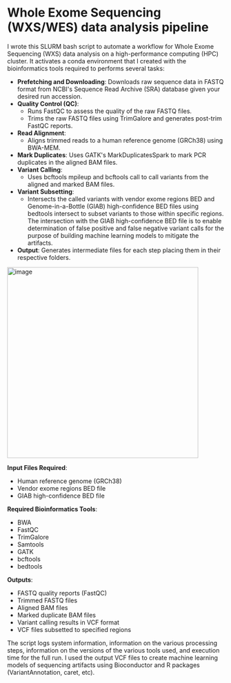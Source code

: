 # Whole Exome Sequencing (WXS/WES) data analysis pipeline

I wrote this SLURM bash script to automate a workflow for Whole Exome Sequencing (WXS) data analysis on a high-performance computing (HPC) cluster. It activates a conda environment that I created with the bioinformatics tools required to performs several tasks:

- **Prefetching and Downloading**: Downloads raw sequence data in FASTQ format from NCBI's Sequence Read Archive (SRA) database given your desired run accession.
- **Quality Control (QC)**:
  - Runs FastQC to assess the quality of the raw FASTQ files.
  - Trims the raw FASTQ files using TrimGalore and generates post-trim FastQC reports.
- **Read Alignment**:
  - Aligns trimmed reads to a human reference genome (GRCh38) using BWA-MEM.
- **Mark Duplicates**: Uses GATK's MarkDuplicatesSpark to mark PCR duplicates in the aligned BAM files.
- **Variant Calling**:
  - Uses bcftools mpileup and bcftools call to call variants from the aligned and marked BAM files.
- **Variant Subsetting**:
  - Intersects the called variants with vendor exome regions BED and Genome-in-a-Bottle (GIAB) high-confidence BED files using bedtools intersect to subset variants to those within specific regions. The intersection with the GIAB high-confidence BED file is to enable determination of false positive and false negative variant calls for the purpose of building machine learning models to mitigate the artifacts.
- **Output**: Generates intermediate files for each step placing them in their respective folders.
<img width="443" alt="image" src="https://github.com/felixm3/exome-sequencing/assets/43228120/64ade30c-31a4-46dd-817d-c94ac0100a84">


**Input Files Required**:
- Human reference genome (GRCh38)
- Vendor exome regions BED file
- GIAB high-confidence BED file

**Required Bioinformatics Tools**:
- BWA
- FastQC
- TrimGalore
- Samtools
- GATK
- bcftools
- bedtools

**Outputs**:
- FASTQ quality reports (FastQC)
- Trimmed FASTQ files
- Aligned BAM files
- Marked duplicate BAM files
- Variant calling results in VCF format
- VCF files subsetted to specified regions



The script logs system information, information on the various processing steps, information on the versions of the various tools used, and execution time for the full run. I used the output VCF files to create machine learning models of sequencing artifacts using Bioconductor and R packages (VariantAnnotation, caret, etc).
